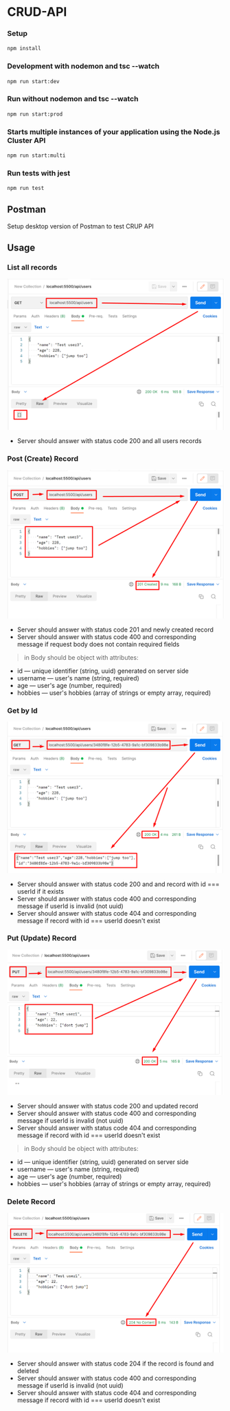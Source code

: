 # CRUD-API
### Setup

```bash
npm install
```

### Development with nodemon and tsc --watch

```bash
npm run start:dev
```

### Run without nodemon and tsc --watch

```bash
npm run start:prod
```

### Starts multiple instances of your application using the Node.js Cluster API 

```bash
npm run start:multi
```

### Run tests with jest

```bash
npm run test
```

## Postman

Setup desktop version of Postman to test CRUP API

## Usage

### List all records

![Example Get all records](docs/getList.png)

- Server should answer with status code 200 and all users records

### Post (Create) Record

![Example Post (Create) new record](docs/post.png)

- Server should answer with status code 201 and newly created record
- Server should answer with status code 400 and corresponding message if request body does not contain required fields

> in Body should be object with attributes:
- id — unique identifier (string, uuid) generated on server side
- username — user's name (string, required)
- age — user's age (number, required)
- hobbies — user's hobbies (array of strings or empty array, required)

### Get by Id

![Example Get by ID](docs/getByID.png)

- Server should answer with status code 200 and and record with id === userId if it exists
- Server should answer with status code 400 and corresponding message if userId is invalid (not uuid)
- Server should answer with status code 404 and corresponding message if record with id === userId doesn't exist

### Put (Update) Record

![Example Put (Update)](docs/put.png)

- Server should answer with status code 200 and updated record
- Server should answer with status code 400 and corresponding message if userId is invalid (not uuid)
- Server should answer with status code 404 and corresponding message if record with id === userId doesn't exist

> in Body should be object with attributes:
- id — unique identifier (string, uuid) generated on server side
- username — user's name (string, required)
- age — user's age (number, required)
- hobbies — user's hobbies (array of strings or empty array, required)
### Delete Record

![Example Delete](docs/delete.png)

- Server should answer with status code 204 if the record is found and deleted
- Server should answer with status code 400 and corresponding message if userId is invalid (not uuid)
- Server should answer with status code 404 and corresponding message if record with id === userId doesn't exist

